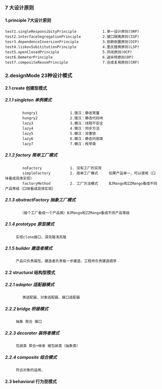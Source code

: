 ### 7 大设计原则
#### 1.principle                                  7大设计原则
    test1.singleResponsibityPrinciple            1.单一设计原则(SRP) 
    test2.interfaceSegregationPrinciple          2.接口隔离原则(ISP)
    tesr3.dependenceInversionPrinciple           3.依赖倒置原则(DIP)
    test4.liskovSubititutionPrinciple            4.里氏替换原则(LSP)
    test5.openClosedPrinciple                    5.开闭原则(OCP)
    test6.DemeterPrinciple                       6.迪米特原则(DP)
    test7.compositeReusePrinciple                7.合成复用原则(CRP)
### 2.designMode                  23种设计模式
####    2.1 create                创建型模式
#####    2.1.1 singleton          单例模式
            hungry1               1.饿汉：静态常量
            hungry2               2.饿汉：静态代码块
            lazy3                 3.懒汉：线程不安全
            lazy4                 4.懒汉：同步方法
            lazy5                 5.懒汉：双重锁
            lazy6                 6.懒汉：静态内部类
            lazy7                 7.懒汉：枚举类
#####    2.1.2 factory            简单工厂模式
            noFactory             1. 没有工厂的实现   
            simpleFactory         2. 简单工厂模式     如果产品单一，可以使用（口味看成具体实现）
            factoryMethod         2. 工厂方法模式     BJMango和ZZMango看成不同产品等级（口味看成具体实现）
#####    2.1.3 abstractFactory    抽象工厂模式        
           （每个工厂看成一个产品族）BJMango和ZZMango看成不同产品等级
#####    2.1.4 prototype          原型模式
         实现clone接口，深克隆浅克隆
#####    2.1.5 builder            建造者模式
         产品只负责属性，建造者负责每一步建造，工程师负责建造顺序
         
         
####    2.2 structural            结构型模式
#####    2.2.1 adapter                 适配器模式
            类适配器、对象适配器、接口适配器
#####    2.2.2 bridge                  桥接模式
         抽象 聚合 接口
#####    2.2.3 decorater               装饰者模式
         包装类 聚合+继承 被包装类（抽象类）
#####    2.2.4 composite               组合模式
         符合对象的运用，   
####   2.3 behavioral            行为型模式
        
